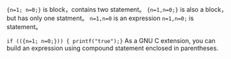 `{n=1; n=0;}` is block，contains two statement。
`{n=1,n=0;}` is also a block，but has only one statment。
`n=1,n=0` is an expression
`n=1,n=0;` is statement。


`if (({n=1; n=0;})) { printf("true");}`
As a GNU C extension, you can build an expression using compound statement enclosed in parentheses.
